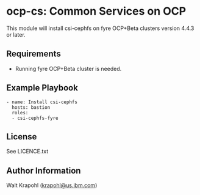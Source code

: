 ocp-cs: Common Services on OCP
=========

This module will install csi-cephfs on fyre OCP+Beta clusters version 4.4.3 or later.

Requirements
------------

 - Running fyre OCP+Beta cluster is needed.


Example Playbook
----------------

    - name: Install csi-cephfs
      hosts: bastion
      roles:
      - csi-cephfs-fyre

License
-------

See LICENCE.txt

Author Information
------------------

Walt Krapohl (krapohl@us.ibm.com)
